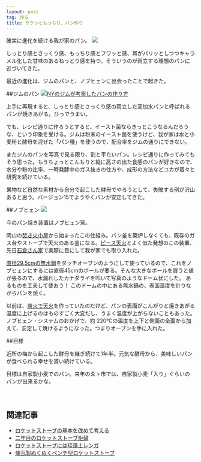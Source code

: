 ```yaml
---
layout: post
tag: 作る
title: サクッともっちり、パン作り
---
```

確実に進化を続ける我が家のパン。
![](https://c2.staticflickr.com/6/5658/23062057634_2d4c703fdb.jpg)


しっとり感とさっくり感、もっちり感とフワッと感、耳がパリッとしつつキャラメル化した甘味のあるねっとり感を持つ。そういうのが両立する理想のパンに近づいてきた。 

最近の進化は、ジムのパンと、ノブヒェンに出会ったことで起きた。


##ジムのパン
<a rel="nofollow" href="http://www.amazon.co.jp/gp/product/0393066304/ref=as_li_ss_tl?ie=UTF8&camp=247&creative=7399&creativeASIN=0393066304&linkCode=as2&tag=kobapan-22">![](http://ecx.images-amazon.com/images/I/61aN%2BFLzpOL._AA160_.jpg)NYのジムが考案したパンの作り方</a><img src="http://ir-jp.amazon-adsystem.com/e/ir?t=kobapan-22&l=as2&o=9&a=0393066304" width="1" height="1" border="0" alt="" style="border:none !important; margin:0px !important;" />

上手に再現すると、しっとり感とさっくり感の両立した高加水パンと呼ばれるパンが焼きあがる。ひっでうまい。

でも、レシピ通りに作ろうとすると、イースト菌ならきっとこうなるんだろうな、という印象を受ける。ジムは粉末のイースト菌を使うけど、我が家は水と小麦粉と酵母を混ぜた「パン種」を使うので、配合率をジムの通りにできない。

またジムのパンを写真で見る限り、割と平たいパン。レシピ通りに作ってみてもそう思った。もうちょっとこんもりと縦に高さの出た食感のパンが好きなので、水分や粉の比率、一時発酵中のガス抜きの仕方や、成形の方法などユカが着々と研究を続けている。

果物など自然な素材から自分で起こした酵母でやろうとして、失敗する例が沢山あると思う。バージョン15でようやくパンが安定してきた。


##ノブヒェン 
![](https://c2.staticflickr.com/6/5679/22804658224_d6ab74121f.jpg)

今のパン焼き装置はノブヒェン窯。

岡山の[焚き火小屋](http://nature21.exblog.jp/14344972)から始まったこの仕組み。パン釜を築炉しなくても、既存のガス台やストーブで天火のある釜になる。[ピース天火](http://image.search.yahoo.co.jp/search?ei=UTF-8&fr=&p=%E3%83%94%E3%83%BC%E3%82%B9%E5%A4%A9%E7%81%AB#mode%3Dsearch)とよく似た発想のこの装置、先日[石倉さん家](http://kobapan.com/blog/2015/10/19/ishikura.html)で実際に目にして我が家でも取り入れた。

[直径29.5cmの無水鍋](http://www.musui-t.co.jp/syouhin/a01.html)をダッチオーブンのようにして使っているので、これをノブヒェンにするには直径45cmのボールが要る。そんな大きなボールを買うと値が張るので、水漏れしたカナダライを叩いて写真のようなドーム状にした。 あるものを工夫して使おう！ このドームの中にある無水鍋の、表面温度を計りながらパンを焼く。

以前は、[炭火で天火](http://kobapan.com/blog/2015/04/06/musui.html)を作っていたのだけど、パンの表面がこんがりと焼きあがる温度に上げるのはものすごく大変だし、うまく温度が上がらないこともあった。ノブヒェン・システムのおかげで、約 220℃の温度を上下と側面の全面から加えて、安定して焼けるようになった。つまりオーブンを手に入れた。

##目標

近所の梅から起こした酵母を継ぎ続けて1年半。元気な酵母から、美味しいパンが食べられる幸せを貰い続けている。

目標は自家製小麦でのパン。来年のゑゝ市では、自家製小麦「入り」ぐらいのパンが出来るかな。

　
　

## 関連記事
- [ロケットストーブの基本を改めて考える](http://kobapan.com/blog/2015/10/07/lorena-rocket.html)
- [二年目のロケットストーブ炬燵](http://kobapan.com/blog/2015/11/15/rocket.html)
- [ロケットストーブには珪藻土レンガ](http://kobapan.com/blog/2015/10/22/rocket.html)
- [煉瓦製ぬくぬくベンチ型ロケットストーブ](http://kobapan.com/blog/2014/10/03/rocket.html)
